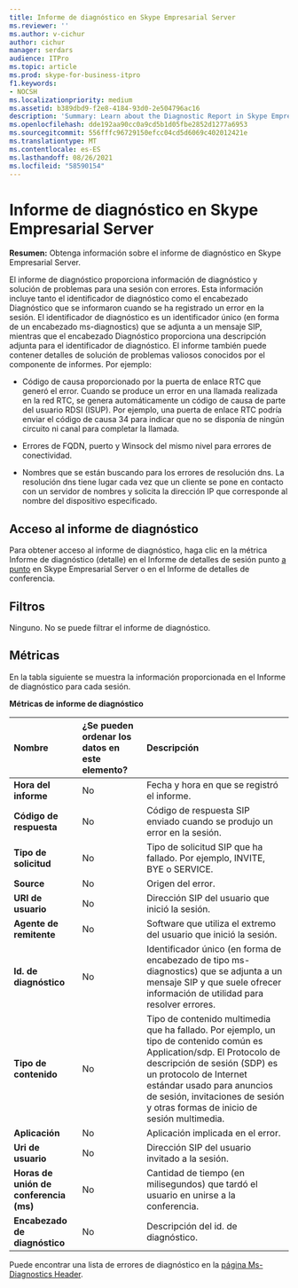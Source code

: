 ```yaml
---
title: Informe de diagnóstico en Skype Empresarial Server
ms.reviewer: ''
ms.author: v-cichur
author: cichur
manager: serdars
audience: ITPro
ms.topic: article
ms.prod: skype-for-business-itpro
f1.keywords:
- NOCSH
ms.localizationpriority: medium
ms.assetid: b389dbd9-f2e8-4184-93d0-2e504796ac16
description: 'Summary: Learn about the Diagnostic Report in Skype Empresarial Server.'
ms.openlocfilehash: dde192aa90cc0a9cd5b1d05fbe2852d1277a6953
ms.sourcegitcommit: 556fffc96729150efcc04cd5d6069c402012421e
ms.translationtype: MT
ms.contentlocale: es-ES
ms.lasthandoff: 08/26/2021
ms.locfileid: "58590154"
---
```

# <a name="diagnostic-report-in-skype-for-business-server"></a>Informe de diagnóstico en Skype Empresarial Server
 
**Resumen:** Obtenga información sobre el informe de diagnóstico en Skype Empresarial Server.
  
El informe de diagnóstico proporciona información de diagnóstico y solución de problemas para una sesión con errores. Esta información incluye tanto el identificador de diagnóstico como el encabezado Diagnóstico que se informaron cuando se ha registrado un error en la sesión. El identificador de diagnóstico es un identificador único (en forma de un encabezado ms-diagnostics) que se adjunta a un mensaje SIP, mientras que el encabezado Diagnóstico proporciona una descripción adjunta para el identificador de diagnóstico. El informe también puede contener detalles de solución de problemas valiosos conocidos por el componente de informes. Por ejemplo:
  
- Código de causa proporcionado por la puerta de enlace RTC que generó el error. Cuando se produce un error en una llamada realizada en la red RTC, se genera automáticamente un código de causa de parte del usuario RDSI (ISUP). Por ejemplo, una puerta de enlace RTC podría enviar el código de causa 34 para indicar que no se disponía de ningún circuito ni canal para completar la llamada.
    
- Errores de FQDN, puerto y Winsock del mismo nivel para errores de conectividad.
    
- Nombres que se están buscando para los errores de resolución dns. La resolución dns tiene lugar cada vez que un cliente se pone en contacto con un servidor de nombres y solicita la dirección IP que corresponde al nombre del dispositivo especificado.
    
## <a name="accessing-the-diagnostic-report"></a>Acceso al informe de diagnóstico

Para obtener acceso al informe de diagnóstico, haga clic en la métrica Informe de diagnóstico (detalle) en el Informe de detalles de sesión punto [a punto](peer-to-peer-session-detail-report.md) en Skype Empresarial Server o en el Informe de detalles de conferencia.
  
## <a name="filters"></a>Filtros

Ninguno. No se puede filtrar el informe de diagnóstico.
  
## <a name="metrics"></a>Métricas

En la tabla siguiente se muestra la información proporcionada en el Informe de diagnóstico para cada sesión.
  
**Métricas de informe de diagnóstico**

|**Nombre**|**¿Se pueden ordenar los datos en este elemento?**|**Descripción**|
|:-----|:-----|:-----|
|**Hora del informe** <br/> |No  <br/> |Fecha y hora en que se registró el informe.  <br/> |
|**Código de respuesta** <br/> |No  <br/> |Código de respuesta SIP enviado cuando se produjo un error en la sesión.  <br/> |
|**Tipo de solicitud** <br/> |No  <br/> |Tipo de solicitud SIP que ha fallado. Por ejemplo, INVITE, BYE o SERVICE.  <br/> |
|**Source** <br/> |No  <br/> |Origen del error.  <br/> |
|**URI de usuario** <br/> |No  <br/> |Dirección SIP del usuario que inició la sesión.  <br/> |
|**Agente de remitente** <br/> |No  <br/> |Software que utiliza el extremo del usuario que inició la sesión.  <br/> |
|**Id. de diagnóstico** <br/> |No  <br/> |Identificador único (en forma de encabezado de tipo ms-diagnostics) que se adjunta a un mensaje SIP y que suele ofrecer información de utilidad para resolver errores.  <br/> |
|**Tipo de contenido** <br/> |No  <br/> |Tipo de contenido multimedia que ha fallado. Por ejemplo, un tipo de contenido común es Application/sdp. El Protocolo de descripción de sesión (SDP) es un protocolo de Internet estándar usado para anuncios de sesión, invitaciones de sesión y otras formas de inicio de sesión multimedia.  <br/> |
|**Aplicación** <br/> |No  <br/> |Aplicación implicada en el error.  <br/> |
|**Uri de usuario** <br/> |No  <br/> |Dirección SIP del usuario invitado a la sesión.  <br/> |
|**Horas de unión de conferencia (ms)** <br/> |No  <br/> |Cantidad de tiempo (en milisegundos) que tardó el usuario en unirse a la conferencia.  <br/> |
|**Encabezado de diagnóstico** <br/> |No  <br/> |Descripción del id. de diagnóstico.  <br/> |
   
Puede encontrar una lista de errores de diagnóstico en la [página Ms-Diagnostics Header](/openspecs/office_protocols/ms-ocer/f6787b39-0842-43ca-94a2-6afadda5f0a3).

